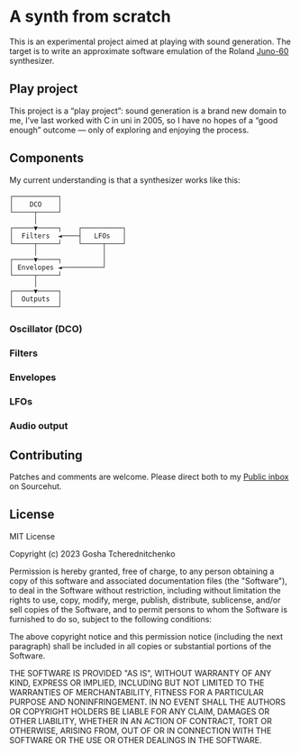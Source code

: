 # A synth from scratch

This is an experimental project aimed at playing with sound generation. The target is to write an approximate software emulation of the Roland [Juno-60](https://en.wikipedia.org/wiki/Roland_Juno-60) synthesizer.

## Play project

This project is a “play project”: sound generation is a brand new domain to me, I’ve last worked with C in uni in 2005, so I have no hopes of a “good enough” outcome — only of exploring and enjoying the process.

## Components

My current understanding is that a synthesizer works like this:

```
┌───────────┐
│    DCO    │
└─────┬─────┘
      │
┌─────▼─────┐    ┌──────────┐
│  Filters  ◄────┤   LFOs   │
└─────┬─────┘    └─────┬────┘
      │                │
┌─────▼─────┐          │
│ Envelopes ◄──────────┘
└─────┬─────┘
      │
┌─────▼─────┐
│  Outputs  │
└───────────┘
```

### Oscillator (DCO)

### Filters

### Envelopes

### LFOs

### Audio output

## Contributing

Patches and comments are welcome. Please direct both to my [Public inbox](https://lists.sr.ht/~gosha/public-inbox) on Sourcehut.

## License

MIT License

Copyright (c) 2023 Gosha Tcherednitchenko

Permission is hereby granted, free of charge, to any person obtaining a copy of this software and associated documentation files (the "Software"), to deal in the Software without restriction, including without limitation the rights to use, copy, modify, merge, publish, distribute, sublicense, and/or sell copies of the Software, and to permit persons to whom the Software is furnished to do so, subject to the following conditions:

The above copyright notice and this permission notice (including the next paragraph) shall be included in all copies or substantial portions of the Software.

THE SOFTWARE IS PROVIDED "AS IS", WITHOUT WARRANTY OF ANY KIND, EXPRESS OR IMPLIED, INCLUDING BUT NOT LIMITED TO THE WARRANTIES OF MERCHANTABILITY, FITNESS FOR A PARTICULAR PURPOSE AND NONINFRINGEMENT. IN NO EVENT SHALL THE AUTHORS OR COPYRIGHT HOLDERS BE LIABLE FOR ANY CLAIM, DAMAGES OR OTHER LIABILITY, WHETHER IN AN ACTION OF CONTRACT, TORT OR OTHERWISE, ARISING FROM, OUT OF OR IN CONNECTION WITH THE SOFTWARE OR THE USE OR OTHER DEALINGS IN THE SOFTWARE.
